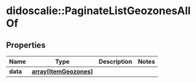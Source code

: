 # didoscalie::PaginateListGeozonesAllOf


## Properties
Name | Type | Description | Notes
------------ | ------------- | ------------- | -------------
**data** | [**array[ItemGeozones]**](item_geozones.md) |  | 


